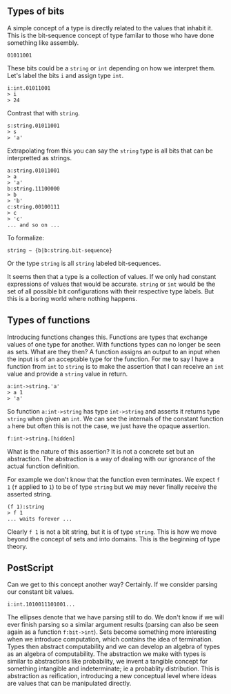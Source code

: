 ## Types of bits

A simple concept of a type is directly related to the values that inhabit it.
This is the bit-sequence concept of type familar to those who
have done something like assembly.

```
01011001
```

These bits could be a `string` or `int` depending on how we interpret them. Let's label the bits `i`
and assign type `int`.

```
i:int.01011001
> i
> 24
```

Contrast that with `string`.

```
s:string.01011001
> s
> 'a'
```

Extrapolating from this you can say the `string` type is all bits that can be interpretted as strings.

```
a:string.01011001
> a
> 'a'
b:string.11100000
> b
> 'b'
c:string.00100111
> c
> 'c'
... and so on ...
```

To formalize:

```
string ~ {b|b:string.bit-sequence}
```

Or the type `string` is all `string` labeled bit-sequences.

It seems then that a type is a collection of values. If we only had constant expressions of values
that would be accurate. `string` or `int` would be the set of all possible bit configurations with their respective type labels.
But this is a boring world where nothing happens.

## Types of functions

Introducing functions changes this. Functions are types that exchange values of one type for another. With functions types can no longer be seen as sets. What are they then?
A function assigns an output to an input when the input is of an acceptable type for the function. For me to say I have a function from `int` to `string`
is to make the assertion that I can receive an `int` value and provide a `string` value in return.

```
a:int->string.'a'
> a 1
> 'a'
```

So function `a:int->string` has type `int->string` and asserts it returns type `string` when given an `int`.
We can see the internals of the constant function `a` here but often this is not the case, we just have the opaque assertion.

```
f:int->string.[hidden]
```

What is the nature of this assertion? It is not a concrete set
but an abstraction. The abstraction is a way of dealing with our ignorance of the actual function definition.

For example we don't know that the function even terminates. We expect `f 1` (`f` applied to `1`) to be of type `string` but we may never finally receive the
asserted string.

```
(f 1):string
> f 1
... waits forever ...
```

Clearly `f 1` is not a bit string, but it is of type `string`. This is how we move beyond the concept of sets and into domains.
This is the beginning of type theory.

## PostScript

Can we get to this concept another way? Certainly. If we consider parsing our constant bit values.

```
i:int.1010011101001...
```

The ellipses denote that we have parsing still to do. We don't know if we will ever finish parsing so a similar argument results (parsing can also be seen again as a function `f:bit->int`). Sets become something more interesting when we introduce computation, which contains the idea of termination. Types then abstract computability and we can develop an algebra of types as an algebra of computability. The abstraction we make with types is similar to abstractions like probability, we invent a tangible concept for something intangible and indeterminate; ie a probablity distribution. This is abstraction as reification, introducing a new conceptual level where ideas are values that can be manipulated directly.
